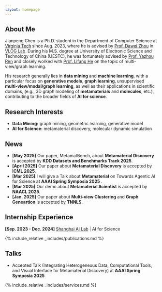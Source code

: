 ```yaml
---
layout: homepage
---
```


## About Me

Jianpeng Chen is a Ph.D. student in the Department of Computer Science at [Virginia Tech](https://cs.vt.edu/) since Aug. 2023, where he is advised by [Prof. Dawei Zhou](https://sites.google.com/view/dawei-zhou/home?authuser=0) in [VLOG Lab](https://sites.google.com/view/dawei-zhou/vlog-lab). During his M.S. degree at University of Electronic Science and Technology of China (UESTC), he was fortunately advised by [Prof. Yazhou Ren](https://yazhou-ren.github.io/) and closely worked with [Prof. Lifang He](https://engineering.lehigh.edu/faculty/lifang-he) on the topic of multi-view/graph learning.

His research generally lies in **data mining** and **machine learning**, with a particular focus on **generative models**, **graph learning**, unsupervised **multi-view/modal/graph learning**, as well as their applications in scientific domains, (e.g., 3D graph modeling of **metamaterials** and **molecules**, etc.), contributing to the broader fields of **AI for science**.

## Research Interests

- **Data Mining:** graph mining, geometric learning, generative model
- **AI for Science:** metamaterial discovery, molecular dynamic simulation

## News

- **[May 2025]** Our paper, MetamatBench, about **Metamaterial Discovery** is accepted by **KDD Datasets and Benchmarks Track 2025**.
- **[April 2025]** Our paper about **Metamaterial Discovery** is accepted by **ICML 2025**.
- **[Mar 2025]** I will give a Talk about **Metamaterial** on Towards Agentic AI for Science at **AAAI Spring Symposia 2025** .
- **[Mar 2025]** Our demo about **Metamaterial Scientist**  is accepted by **NAACL 2025**.
- **[Jan. 2025]** Our paper about **Multi-view Clustering** and **Graph Geneartion** is accepted by **TNNLS**.

## Internship Experience
**[Sep. 2023 - Dec. 2024]** [Shanghai AI Lab](https://www.shlab.org.cn/) | AI for Science 


{% include_relative _includes/publications.md %}


## Talks
- Accepted Talk (Integrating Heterogeneous Data, Computational Tools, and Visual Interface for Metamaterial Discovery) at **AAAI Spring Symposia 2025**

{% include_relative _includes/services.md %}

